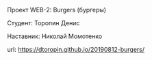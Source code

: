 Проект WEB-2: Burgers (бургеры)

Студент: Торопин Денис

Наставник: Николай Момотенко

url: https://dtoropin.github.io/20190812-burgers/